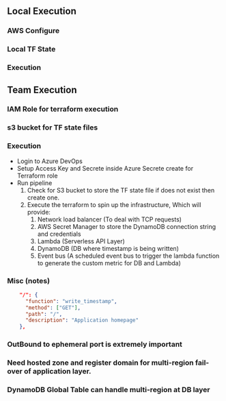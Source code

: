 ## Local Execution

### AWS Configure

### Local TF State

### Execution


## Team Execution

### IAM Role for terraform execution

### s3 bucket for TF state files

### Execution
* Login to Azure DevOps
* Setup Access Key and Secrete inside Azure Secrete create for Terraform role
* Run pipeline
    1. Check for S3 bucket to store the TF state file if does not exist then create one.
    2. Execute the terraform to spin up the infrastructure, Which will provide:
        1. Network load balancer (To deal with TCP requests)
        2. AWS Secret Manager to store the DynamoDB connection string and credentials
        3. Lambda (Serverless API Layer)
        4. DynamoDB (DB where timestamp is being written)
        5. Event bus (A scheduled event bus to trigger the lambda function to generate the custom metric for DB and Lambda)





### Misc (notes)

```json
    "/": {
      "function": "write_timestamp",
      "method": ["GET"],
      "path": "/",
      "description": "Application homepage"
    },
```




### OutBound to ephemeral port is extremely important

### Need hosted zone and register domain for multi-region fail-over of application layer.

### DynamoDB Global Table can handle multi-region at DB layer